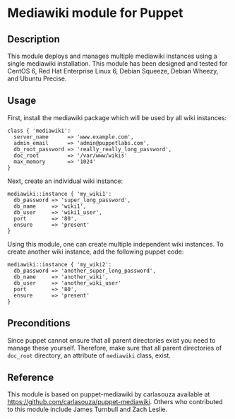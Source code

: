 # Mediawiki module for Puppet

## Description

This module deploys and manages multiple mediawiki instances using a single mediawiki installation. This module has been designed and tested for CentOS 6, Red Hat Enterprise Linux 6, Debian Squeeze, Debian Wheezy, and Ubuntu Precise.

## Usage

First, install the mediawiki package which will be used by all wiki instances:

    class { 'mediawiki':
      server_name      => 'www.example.com',
      admin_email      => 'admin@puppetlabs.com',
      db_root_password => 'really_really_long_password',
      doc_root         => '/var/www/wikis'
      max_memory       => '1024'
    }
    
Next, create an individual wiki instance:

    mediawiki::instance { 'my_wiki1':
      db_password => 'super_long_password',
      db_name     => 'wiki1',
      db_user     => 'wiki1_user',
      port        => '80',
      ensure      => 'present'
    }

Using this module, one can create multiple independent wiki instances. To create another wiki instance, add the following puppet code:

    mediawiki::instance { 'my_wiki2':
      db_password => 'another_super_long_password',
      db_name     => 'another_wiki',
      db_user     => 'another_wiki_user'
      port        => '80',
      ensure      => 'present'
    }

## Preconditions

Since puppet cannot ensure that all parent directories exist you need to
manage these yourself. Therefore, make sure that all parent directories of
`doc_root` directory, an attribute of `mediawiki` class, exist.

## Reference

This module is based on puppet-mediawiki by carlasouza available at
https://github.com/carlasouza/puppet-mediawiki. Others who contributed to this
module include James Turnbull and Zach Leslie.
